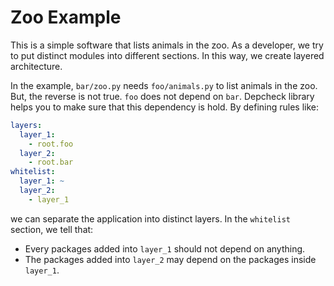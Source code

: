 # Zoo Example
This is a simple software that lists animals in the zoo. 
As a developer, we try to put distinct modules into different sections.
In this way, we create layered architecture.

In the example, `bar/zoo.py` needs `foo/animals.py` to list animals in the zoo.
But, the reverse is not true. `foo` does not depend on `bar`. Depcheck library 
helps you to make sure that this dependency is hold. By defining rules like:
```yaml
layers:
  layer_1:
    - root.foo
  layer_2:
    - root.bar
whitelist:
  layer_1: ~
  layer_2:
    - layer_1
```
we can separate the application into distinct layers. In the `whitelist` section, we tell that: 
- Every packages added into `layer_1` should not depend on anything.
- The packages added into `layer_2` may depend on the packages inside `layer_1`.
